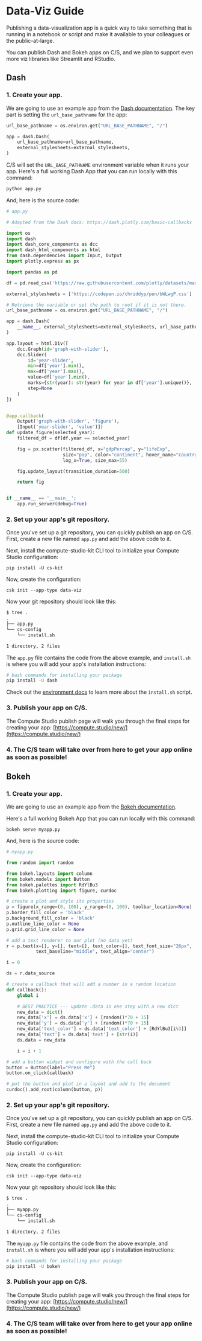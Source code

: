# Data-Viz Guide

Publishing a data-visualization app is a quick way to take something that is running in a notebook or script and make it available to your colleagues or the public-at-large.

You can publish Dash and Bokeh apps on C/S, and we plan to support even more viz libraries like Streamlit and RStudio.

## Dash

### 1. Create your app.

We are going to use an example app from the [Dash documentation](https://dash.plotly.com/basic-callbacks). The key part is setting the `url_base_pathname` for the app:

```python
url_base_pathname = os.environ.get("URL_BASE_PATHNAME", "/")

app = dash.Dash(
    url_base_pathname=url_base_pathname,
    external_stylesheets=external_stylesheets,
)

```

C/S will set the `URL_BASE_PATHNAME` environment variable when it runs your app. Here's a full working Dash App that you can run locally with this command:

```python
python app.py
```

And, here is the source code:

```python
# app.py

# Adapted from the Dash docs: https://dash.plotly.com/basic-callbacks

import os
import dash
import dash_core_components as dcc
import dash_html_components as html
from dash.dependencies import Input, Output
import plotly.express as px

import pandas as pd

df = pd.read_csv('https://raw.githubusercontent.com/plotly/datasets/master/gapminderDataFiveYear.csv')

external_stylesheets = ['https://codepen.io/chriddyp/pen/bWLwgP.css']

# Retrieve the variable or set the path to root if it is not there.
url_base_pathname = os.environ.get("URL_BASE_PATHNAME", "/")

app = dash.Dash(
    __name__, external_stylesheets=external_stylesheets, url_base_pathname=url_base_pathname
)

app.layout = html.Div([
    dcc.Graph(id='graph-with-slider'),
    dcc.Slider(
        id='year-slider',
        min=df['year'].min(),
        max=df['year'].max(),
        value=df['year'].min(),
        marks={str(year): str(year) for year in df['year'].unique()},
        step=None
    )
])


@app.callback(
    Output('graph-with-slider', 'figure'),
    [Input('year-slider', 'value')])
def update_figure(selected_year):
    filtered_df = df[df.year == selected_year]

    fig = px.scatter(filtered_df, x="gdpPercap", y="lifeExp",
                     size="pop", color="continent", hover_name="country",
                     log_x=True, size_max=55)

    fig.update_layout(transition_duration=500)

    return fig


if __name__ == '__main__':
    app.run_server(debug=True)
```

### 2. Set up your app's git repository.

Once you've set up a git repository, you can quickly publish an app on C/S. First, create a new file named `app.py` and add the above code to it.

Next, install the compute-studio-kit CLI tool to initialize your Compute Studio configuration:

```
pip install -U cs-kit
```

Now, create the configuration:

```
csk init --app-type data-viz
```

Now your git repository should look like this:

```bash
$ tree .
.
├── app.py
└── cs-config
    └── install.sh

1 directory, 2 files

```

The `app.py` file contains the code from the above example, and `install.sh` is where you will add your app's installation instructions:

```bash
# bash commands for installing your package
pip install -U dash
```

Check out the [environment docs](/publish/environment/) to learn more about the `install.sh` script.

### 3. Publish your app on C/S.

The Compute Studio publish page will walk you through the final steps for creating your app: [https://compute.studio/new/](https://compute.studio/new/)

### 4. The C/S team will take over from here to get your app online as soon as possible!

## Bokeh

### 1. Create your app.

We are going to use an example app from the [Bokeh documentation](https://docs.bokeh.org/en/latest/docs/user_guide/server.html#single-module-format).

Here's a full working Bokeh App that you can run locally with this command:

```
bokeh serve myapp.py
```

And, here is the source code:

```python
# myapp.py

from random import random

from bokeh.layouts import column
from bokeh.models import Button
from bokeh.palettes import RdYlBu3
from bokeh.plotting import figure, curdoc

# create a plot and style its properties
p = figure(x_range=(0, 100), y_range=(0, 100), toolbar_location=None)
p.border_fill_color = 'black'
p.background_fill_color = 'black'
p.outline_line_color = None
p.grid.grid_line_color = None

# add a text renderer to our plot (no data yet)
r = p.text(x=[], y=[], text=[], text_color=[], text_font_size="26px",
           text_baseline="middle", text_align="center")

i = 0

ds = r.data_source

# create a callback that will add a number in a random location
def callback():
    global i

    # BEST PRACTICE --- update .data in one step with a new dict
    new_data = dict()
    new_data['x'] = ds.data['x'] + [random()*70 + 15]
    new_data['y'] = ds.data['y'] + [random()*70 + 15]
    new_data['text_color'] = ds.data['text_color'] + [RdYlBu3[i%3]]
    new_data['text'] = ds.data['text'] + [str(i)]
    ds.data = new_data

    i = i + 1

# add a button widget and configure with the call back
button = Button(label="Press Me")
button.on_click(callback)

# put the button and plot in a layout and add to the document
curdoc().add_root(column(button, p))
```

### 2. Set up your app's git repository.

Once you've set up a git repository, you can quickly publish an app on C/S. First, create a new file named `app.py` and add the above code to it.

Next, install the compute-studio-kit CLI tool to initialize your Compute Studio configuration:

```
pip install -U cs-kit
```

Now, create the configuration:

```
csk init --app-type data-viz
```

Now your git repository should look like this:

```bash
$ tree .
.
├── myapp.py
└── cs-config
    └── install.sh

1 directory, 2 files

```

The `myapp.py` file contains the code from the above example, and `install.sh` is where you will add your app's installation instructions:

```bash
# bash commands for installing your package
pip install -U bokeh
```

### 3. Publish your app on C/S.

The Compute Studio publish page will walk you through the final steps for creating your app: [https://compute.studio/new/](https://compute.studio/new/)

### 4. The C/S team will take over from here to get your app online as soon as possible!
